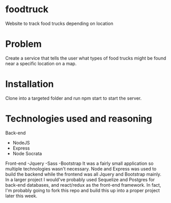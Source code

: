 # foodtruck
Website to track food trucks depending on location

# Problem
Create a service that tells the user what types of food trucks might be found near a specific location on a map.

# Installation
Clone into a targeted folder and run npm start to start the server. 

# Technologies used and reasoning
Back-end
- NodeJS
- Express
- Node Socrata

Front-end
-Jquery
-Sass
-Bootstrap
It was a fairly small application so multiple technologies wasn't necessary. Node and Express was used to build the backend while the frontend was all Jquery and Bootstrap mainly. In a larger project I would've probably used Sequelize and Postgres for back-end databases, and react/redux as the front-end framework. In fact, I'm probably going to fork this repo and build this up into a proper project later this week.

